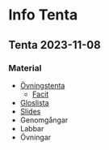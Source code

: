 # Info Tenta

## Tenta 2023-11-08

### Material

* [Övningstenta](./slides/Övningstenta%20ProgCSharp.pdf)
  * [Facit](./facitÖvningstenta.md)
* [Gloslista](./glossary.md)
* [Slides](./slides/)
* Genomgångar
* Labbar
* Övningar
